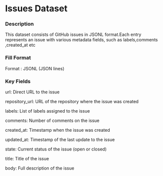 # Issues Dataset
### Description 
This dataset consists of GitHub issues in JSONL format.Each entry represents an issue
with various metadata fields, such as labels,comments ,created_at  etc

### Fill Format
Format : JSONL (JSON lines)

### Key Fields
url: Direct URL to the issue

repository_url: URL of the repository where the issue was created

labels: List of labels assigned to the issue

comments: Number of comments on the issue

created_at: Timestamp when the issue was created

updated_at: Timestamp of the last update to the issue

state: Current status of the issue (open or closed)

title: Title of the issue

body: Full description of the issue

